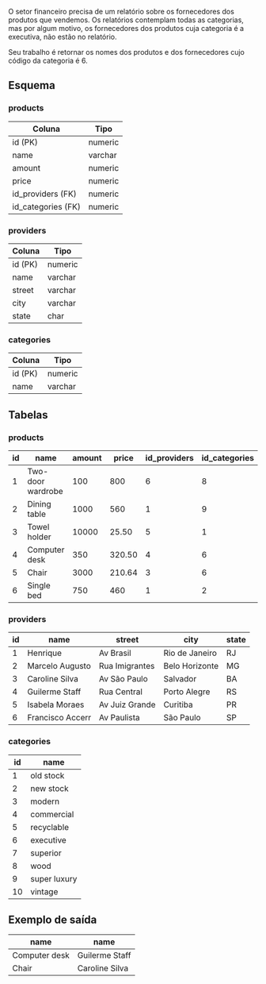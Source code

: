 O setor financeiro precisa de um relatório sobre os fornecedores dos produtos que vendemos. Os relatórios contemplam todas as categorias, mas por algum motivo, os fornecedores dos produtos cuja categoria é a executiva, não estão no relatório.

Seu trabalho é retornar os nomes dos produtos e dos fornecedores cujo código da categoria é 6.

## Esquema

### products
| Coluna             | Tipo    |
|--------------------|---------|
| id (PK)            | numeric |
| name               | varchar |
| amount             | numeric |
| price              | numeric |
| id_providers (FK)  | numeric |
| id_categories (FK) | numeric |

### providers
| Coluna  | Tipo    |
|---------|---------|
| id (PK) | numeric |
| name    | varchar |
| street  | varchar |
| city    | varchar |
| state   | char    |

### categories
| Coluna  | Tipo    |
|---------|---------|
| id (PK) | numeric |
| name    | varchar |

## Tabelas

### products
| id | name              | amount | price  | id_providers | id_categories |
|----|-------------------|--------|--------|--------------|---------------|
| 1  | Two-door wardrobe | 100    | 800    | 6            | 8             |
| 2  | Dining table      | 1000   | 560    | 1            | 9             |
| 3  | Towel holder      | 10000  | 25.50  | 5            | 1             |
| 4  | Computer desk     | 350    | 320.50 | 4            | 6             |
| 5  | Chair             | 3000   | 210.64 | 3            | 6             |
| 6  | Single bed        | 750    | 460    | 1            | 2             |

### providers
| id | name             | street         | city           | state |
|----|------------------|----------------|----------------|-------|
| 1  | Henrique         | Av Brasil      | Rio de Janeiro | RJ    |
| 2  | Marcelo Augusto  | Rua Imigrantes | Belo Horizonte | MG    |
| 3  | Caroline Silva   | Av São Paulo   | Salvador       | BA    |
| 4  | Guilerme Staff   | Rua Central    | Porto Alegre   | RS    |
| 5  | Isabela Moraes   | Av Juiz Grande | Curitiba       | PR    |
| 6  | Francisco Accerr | Av Paulista    | São Paulo      | SP    |

### categories
| id | name         |
|----|--------------|
| 1  | old stock    |
| 2  | new stock    |
| 3  | modern       |
| 4  | commercial   |
| 5  | recyclable   |
| 6  | executive    |
| 7  | superior     |
| 8  | wood         |
| 9  | super luxury |
| 10 | vintage      |


## Exemplo de saída

| name          | name           |
|---------------|----------------|
| Computer desk | Guilerme Staff |
| Chair         | Caroline Silva |